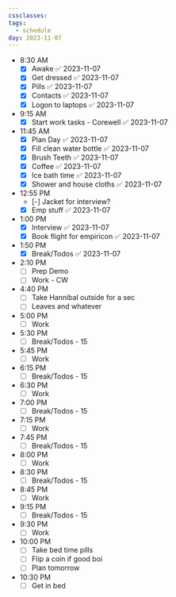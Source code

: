 ```yaml
---
cssclasses: 
tags:
  - schedule
day: 2023-11-07
---
```


- <span class="green">8:30 AM</span>
	- [x] Awake ✅ 2023-11-07
	- [x] Get dressed ✅ 2023-11-07
	- [x] Pills ✅ 2023-11-07
	- [x] Contacts ✅ 2023-11-07
	- [x] Logon to laptops ✅ 2023-11-07
- <span class="green">9:15 AM</span>
	- [x] Start work tasks - Corewell ✅ 2023-11-07
- <span class="green">11:45 AM</span>
	- [x] Plan Day ✅ 2023-11-07
	- [x] Fill clean water bottle ✅ 2023-11-07
	- [x] Brush Teeth ✅ 2023-11-07
	- [x] Coffee ✅ 2023-11-07
	- [x] Ice bath time ✅ 2023-11-07
	- [x] Shower and house cloths ✅ 2023-11-07
- <span class="green">12:55 PM</span>
	- [-] Jacket for interview?
	- [x] Emp stuff ✅ 2023-11-07
- <span class="green">1:00 PM</span>
	- [x] Interview ✅ 2023-11-07
	- [x] Book flight for empiricon ✅ 2023-11-07
- <span class="green">1:50 PM</span>
	- [x] Break/Todos ✅ 2023-11-07
- <span class="green">2:10 PM</span>
	- [ ] Prep Demo
	- [ ] Work - CW
- <span class="green">4:40 PM</span>
	- [ ] Take Hannibal outside for a sec
	- [ ] Leaves and whatever
- <span class="green">5:00 PM</span>
	- [ ] Work
- <span class="green">5:30 PM</span>
	- [ ] Break/Todos - 15
- <span class="green">5:45 PM</span>
	- [ ] Work
- <span class="green">6:15 PM</span>
	- [ ] Break/Todos - 15
- <span class="green">6:30 PM</span>
	- [ ] Work
- <span class="green">7:00 PM</span>
	- [ ] Break/Todos - 15
- <span class="green">7:15 PM</span>
	- [ ] Work
- <span class="green">7:45 PM</span>
	- [ ] Break/Todos - 15
- <span class="green">8:00 PM</span>
	- [ ] Work
- <span class="green">8:30 PM</span>
	- [ ] Break/Todos - 15
- <span class="green">8:45 PM</span>
	- [ ] Work
- <span class="green">9:15 PM</span>
	- [ ] Break/Todos - 15
- <span class="green">9:30 PM</span>
	- [ ] Work
- <span class="green">10:00 PM</span>
	- [ ] Take bed time pills
	- [ ] Flip a coin if good boi
	- [ ] Plan tomorrow
- <span class="green">10:30 PM</span>
	- [ ]  Get in bed